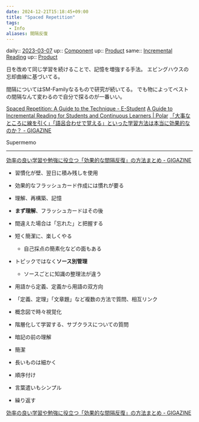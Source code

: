 ```yaml
---
date: 2024-12-21T15:18:45+09:00
title: "Spaced Repetition"
tags:
 - Info
aliases: 間隔反復
---
```


daily:: [2023-03-07](/Daily_Note/2023-03-07.md)
up:: [Component](../Bar/Novel/Chaos/Component.md)
up:: [Product](../Bar/Product.md)
same:: [Incremental Reading](Incremental%20Reading.md)
up:: [Product](../Bar/Product.md)

日を改めて同じ学習を続けることで、記憶を増強する手法。
エビングハウスの忘却曲線に基づいてる。

間隔についてはSM-Familyなるもので研究が続いてる。
でも物によってベストの間隔なんて変わるので自分で探るのが一番いい。

[Spaced Repetition: A Guide to the Technique - E-Student](https://e-student.org/spaced-repetition/)
[A Guide to Incremental Reading for Students and Continuous Learners | Polar](https://getpolarized.io/2020/07/09/Guide-To-Incremental-Reading-For-Students-And-Continuous-Learners.html)
[「大事なところに線を引く」「語呂合わせで覚える」といった学習方法は本当に効果的なのか？ - GIGAZINE](https://gigazine.net/news/20230306-effective-learning-techniques/)

Supermemo

---

[効率の良い学習や勉強に役立つ「効果的な間隔反復」の方法まとめ - GIGAZINE](https://gigazine.net/news/20230413-effective-spaced-repetition/)

- 習慣化が壁、翌日に積み残しを使用
- 効果的なフラッシュカード作成には慣れが要る

- 理解、再構築、記憶
- **まず理解**、フラッシュカードはその後
- 間違えた場合は「忘れた」と把握する
- 短く簡潔に、楽しくやる
    - 自己採点の簡素化などの面もある

- トピックではなく**ソース別管理**
    - ソースごとに知識の整理法が違う
- 用語から定義、定義から用語の双方向
- 「定義、定理」「文章題」など複数の方法で質問、相互リンク
- 概念図で時々視覚化
- 階層化して学習する、サブクラスについての質問

- 暗記の前の理解
- 簡潔
- 長いものは細かく
- 順序付け
- 言葉遣いもシンプル
- 繰り返す

[効率の良い学習や勉強に役立つ「効果的な間隔反復」の方法まとめ - GIGAZINE](https://gigazine.net/news/20230413-effective-spaced-repetition/)